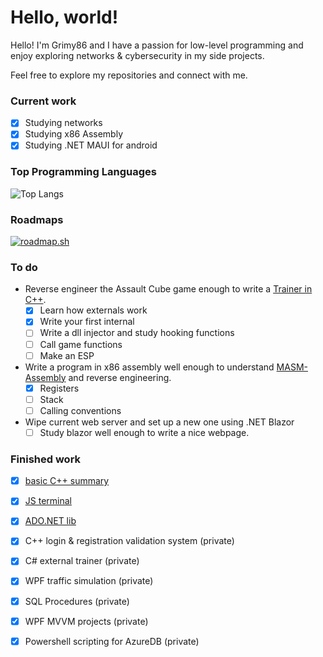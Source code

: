 # Hello, world!
<p>Hello! I'm Grimy86 and I have a passion for low-level programming and enjoy exploring networks & cybersecurity in my side projects.</p> 
<p>Feel free to explore my repositories and connect with me.</p>

### Current work
- [x] Studying networks
- [x] Studying x86 Assembly
- [x] Studying .NET MAUI for android

### Top Programming Languages
![Top Langs](https://github-readme-stats.vercel.app/api/top-langs/?username=grimy86&langs_count=20&theme=cobalt&layout=compact)

### Roadmaps
[![roadmap.sh](https://roadmap.sh/card/tall/66d8d8d8c46f68d052415a5e?variant=dark)](https://roadmap.sh)

### To do
- Reverse engineer the Assault Cube game enough to write a [Trainer in C++](https://github.com/grimy86/AssaultCubeTrainer).
  - [X] Learn how externals work
  - [X] Write your first internal
  - [ ] Write a dll injector and study hooking functions
  - [ ] Call game functions
  - [ ] Make an ESP

- Write a program in x86 assembly well enough to understand [MASM-Assembly](https://github.com/grimy86/MASM-Assembly) and reverse engineering.
  - [X] Registers
  - [ ] Stack
  - [ ] Calling conventions

- Wipe current web server and set up a new one using .NET Blazor
  - [ ] Study blazor well enough to write a nice webpage.

### Finished work
- [X] [basic C++ summary](https://github.com/grimy86/C-style_Cpp_Summary_2024)
- [X] [JS terminal](https://github.com/grimy86/terminal86)
- [X] [ADO.NET lib](https://github.com/grimy86/DataVista)
- [X] C++ login & registration validation system (private)
- [X] C# external trainer (private)
- [X] WPF traffic simulation (private)
- [X] SQL Procedures (private)
- [X] WPF MVVM projects (private)
- [X] Powershell scripting for AzureDB (private)

